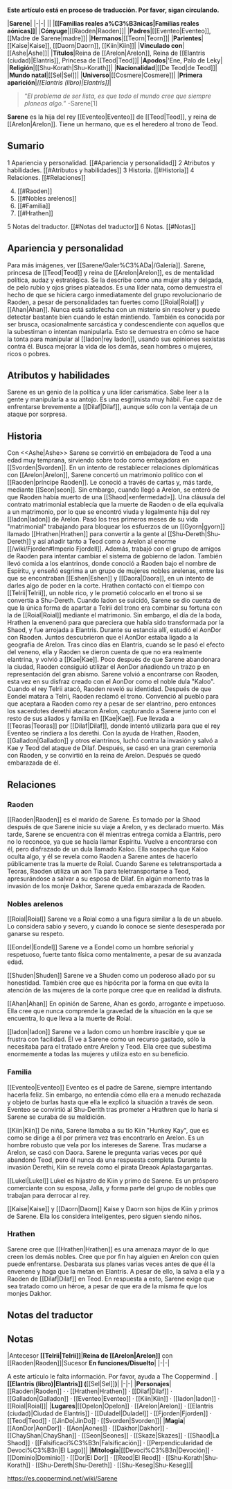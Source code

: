 **Este artículo está en proceso de traducción. Por favor, sigan circulando.**


|**Sarene**|
|-|-|
||
|**[[Familias reales a%C3%B3nicas\|Familias reales aónicas]]**|
|**Cónyuge**|[[Raoden\|Raoden]]|
|**Padres**|[[Eventeo\|Eventeo]], [[Madre de Sarene\|madre]]|
|**Hermanos**|[[Teorn\|Teorn]]|
|**Parientes**|[[Kaise\|Kaise]], [[Daorn\|Daorn]], [[Kiin\|Kiin]]|
|**Vinculado con**|[[Ashe\|Ashe]]|
|**Títulos**|Reina de [[Arelon\|Arelon]], Reina de [[Elantris (ciudad)\|Elantris]], Princesa de [[Teod\|Teod]]|
|**Apodos**|'Ene, Palo de Leky|
|**Religión**|[[Shu-Korath\|Shu-Korath]]|
|**Nacionalidad**|[[De Teod\|de Teod]]|
|**Mundo natal**|[[Sel\|Sel]]|
|**Universo**|[[Cosmere\|Cosmere]]|
|**Primera aparición**|*[[Elantris (libro)\|Elantris]]*|

>“*El problema de ser lista, es que todo el mundo cree que siempre planeas algo.*”
\-Sarene[1]


**Sarene** es la hija del rey [[Eventeo\|Eventeo]] de [[Teod\|Teod]], y reina de [[Arelon\|Arelon]]. Tiene un hermano, que es el heredero al trono de Teod.

## Sumario

1 Apariencia y personalidad. [[#Apariencia y personalidad]] 
2 Atributos y habilidades. [[#Atributos y habilidades]] 
3 Historia. [[#Historia]] 
4 Relaciones. [[#Relaciones]] 

4. [[#Raoden]] 
4. [[#Nobles arelenos]] 
4. [[#Familia]] 
4. [[#Hrathen]] 


5 Notas del traductor. [[#Notas del traductor]] 
6 Notas. [[#Notas]] 


## Apariencia y personalidad
 
Para más imágenes, ver [[Sarene/Galer%C3%ADa\|/Galería]].
Sarene, princesa de [[Teod\|Teod]] y reina de [[Arelon\|Arelon]], es de mentalidad política, audaz y estratégica. Se la describe como una mujer alta y delgada, de pelo rubio y ojos grises plateados. Es una líder nata, como demuestra el hecho de que se hiciera cargo inmediatamente del grupo revolucionario de Raoden, a pesar de personalidades tan fuertes como [[Roial\|Roial]] y [[Ahan\|Ahan]]. Nunca está satisfecha con un misterio sin resolver y puede detectar bastante bien cuando le están mintiendo.
También es conocida por ser brusca, ocasionalmente sarcástica y condescendiente con aquellos que la subestiman o intentan manipularla. Esto se demuestra en cómo se hace la tonta para manipular al [[Iadon\|rey Iadon]], usando sus opiniones sexistas contra él.
Busca mejorar la vida de los demás, sean hombres o mujeres, ricos o pobres.

## Atributos y habilidades
Sarene es un genio de la política y una líder carismática. Sabe leer a la gente y manipularla a su antojo. Es una esgrimista muy hábil. Fue capaz de enfrentarse brevemente a [[Dilaf\|Dilaf]], aunque sólo con la ventaja de un ataque por sorpresa.

## Historia
  Con <<Ashe\|Ashe>>
Sarene se convirtió en embajadora de Teod a una edad muy temprana, sirviendo sobre todo como embajadora en [[Svorden\|Svorden]].
En un intento de restablecer relaciones diplomáticas con [[Arelon\|Arelon]], Sarene concertó un matrimonio político con el [[Raoden\|príncipe Raoden]]. Le conoció a través de cartas y, más tarde, mediante [[Seon\|seon]]. Sin embargo, cuando llegó a Arelon, se enteró de que Raoden había muerto de una [[Shaod\|«enfermedad»]]. Una cláusula del contrato matrimonial establecía que la muerte de Raoden o de ella equivalía a un matrimonio, por lo que se encontró viuda y legalmente hija del rey [[Iadon\|Iadon]] de Arelon.
Pasó los tres primeros meses de su vida "matrimonial" trabajando para bloquear los esfuerzos de un [[Gyorn\|gyorn]] llamado [[Hrathen\|Hrathen]] para convertir a la gente al [[Shu-Dereth\|Shu-Dereth]] y así añadir tanto a Teod como a Arelon al enorme [[/wiki/Fjorden#Imperio Fjordell]]. Además, trabajó con el grupo de amigos de Raoden para intentar cambiar el sistema de gobierno de Iadon. También llevó comida a los elantrinos, donde conoció a Raoden bajo el nombre de Espíritu, y enseñó esgrima a un grupo de mujeres nobles arelenas, entre las que se encontraban [[Eshen\|Eshen]] y [[Daora\|Daora]], en un intento de darles algo de poder en la corte.
Hrathen contactó con el tiempo con [[Telrii\|Telrii]], un noble rico, y le prometió colocarlo en el trono si se convertía a Shu-Dereth. Cuando Iadon se suicidó, Sarene se dio cuenta de que la única forma de apartar a Telrii del trono era combinar su fortuna con la de [[Roial\|Roial]] mediante el matrimonio. Sin embargo, el día de la boda, Hrathen la envenenó para que pareciera que había sido transformada por la Shaod, y fue arrojada a Elantris. Durante su estancia allí, estudió el AonDor con Raoden. Juntos descubrieron que el AonDor estaba ligado a la geografía de Arelon. Tras cinco días en Elantris, cuando se le pasó el efecto del veneno, ella y Raoden se dieron cuenta de que no era realmente elantrina, y volvió a [[Kae\|Kae]]. Poco después de que Sarene abandonara la ciudad, Raoden consiguió utilizar el AonDor añadiendo un trazo p en representación del gran abismo.
Sarene volvió a encontrarse con Raoden, esta vez en su disfraz creado con el AonDor como el noble dula "Kaloo". Cuando el rey Telrii atacó, Raoden reveló su identidad. Después de que Eondel matara a Telrii, Raoden reclamó el trono.
Convenció al pueblo para que aceptara a Raoden como rey a pesar de ser elantrino, pero entonces los sacerdotes derethi atacaron Arelon, capturando a Sarene junto con el resto de sus aliados y familia en [[Kae\|Kae]]. Fue llevada a [[Teoras\|Teoras]] por [[Dilaf\|Dilaf]], donde intentó utilizarla para que el rey Eventeo se rindiera a los derethi. Con la ayuda de Hrathen, Raoden, [[Galladon\|Galladon]] y otros elantrinos, luchó contra la invasión y salvó a Kae y Teod del ataque de Dilaf.
Después, se casó en una gran ceremonia con Raoden, y se convirtió en la reina de Arelon. Después se quedó embarazada de él.

## Relaciones
### Raoden
[[Raoden\|Raoden]] es el marido de Sarene. Es tomado por la Shaod después de que Sarene inicie su viaje a Arelon, y es declarado muerto. Más tarde, Sarene se encuentra con él mientras entrega comida a Elantris, pero no lo reconoce, ya que se hacía llamar Espíritu. Vuelve a encontrarse con él, pero disfrazado de un dula llamado Kaloo. Ella sospecha que Kaloo oculta algo, y él se revela como Raoden a Sarene antes de hacerlo públicamente tras la muerte de Roial. Cuando Sarene es teletransportada a Teoras, Raoden utiliza un aon Tia para teletransportarse a Teod, apresurándose a salvar a su esposa de Dilaf. En algún momento tras la invasión de los monje Dakhor, Sarene queda embarazada de Raoden.

### Nobles arelenos
[[Roial\|Roial]]
Sarene ve a Roial como a una figura similar a la de un abuelo. Lo considera sabio y severo, y cuando lo conoce se siente desesperada por ganarse su respeto.

[[Eondel\|Eondel]]
Sarene ve a Eondel como un hombre señorial y respetuoso,  fuerte tanto física como mentalmente, a pesar de su avanzada edad.

[[Shuden\|Shuden]]
Sarene ve a Shuden como un poderoso aliado por su honestidad. También cree que es hipócrita por la forma en que evita la atención de las mujeres de la corte porque cree que en realidad la disfruta.

[[Ahan\|Ahan]]
En opinión de Sarene, Ahan es gordo, arrogante e impetuoso. Ella cree que nunca comprende la gravedad de la situación en la que se encuentra, lo que lleva a la muerte de Roial.

[[Iadon\|Iadon]]
Sarene ve a Iadon como un hombre irascible y que se frustra con facilidad. Él ve a Sarene como un recurso gastado, sólo la necesitaba para el tratado entre Arelon y Teod. Ella cree que subestima enormemente a todas las mujeres y utiliza esto en su beneficio.

### Familia
[[Eventeo\|Eventeo]]
Eventeo es el padre de Sarene, siempre intentando hacerla feliz. Sin embargo, no entendía cómo ella era a menudo rechazada y objeto de burlas hasta que ella le explicó la situación a través de seon. Eventeo se convirtió al Shu-Derith tras prometer a Hrathren que lo haría si Sarene se curaba de su maldición.

[[Kiin\|Kiin]]
De niña, Sarene llamaba a su tío Kiin "Hunkey Kay", que es como se dirige a él por primera vez tras encontrarlo en Arelon. Es un hombre robusto que vela por los intereses de Sarene. Tras mudarse a Arelon, se casó con Daora. Sarene le pregunta varias veces por qué abandonó Teod, pero él nunca da una respuesta completa. Durante la invasión Derethi, Kiin se revela como el pirata Dreaok Aplastagargantas.

[[Lukel\|Lukel]]
Lukel es hijastro de Kiin y primo de Sarene. Es un próspero comerciante con su esposa, Jalla, y forma parte del grupo de nobles que trabajan para derrocar al rey.

[[Kaise\|Kaise]] y [[Daorn\|Daorn]]
Kaise y Daorn son hijos de Kiin y primos de Sarene. Ella los considera inteligentes, pero siguen siendo niños.

### Hrathen
Sarene cree que [[Hrathen\|Hrathen]] es una amenaza mayor de lo que creen los demás nobles. Cree que por fin hay alguien en Arelon con quien puede enfrentarse. Desbarata sus planes varias veces antes de que él la envenene y haga que la metan en Elantris. A pesar de ello, la salva a ella y a Raoden de [[Dilaf\|Dilaf]] en Teod. En respuesta a esto, Sarene exige que sea tratado como un héroe, a pesar de que era de la misma fe que los monjes Dakhor.

## Notas del traductor

## Notas
|Antecesor  **[[Telrii\|Telrii]]**|**Reina de [[Arelon\|Arelon]]**  con [[Raoden\|Raoden]]|Sucesor  **En funciones/Disuelto**|
|-|-|


A este artículo le falta información. Por favor, ayuda a The Coppermind .
|**[[Elantris (libro)\|Elantris]] (**[[Sel\|Sel]]**)**|
|-|-|
|**Personajes**|[[Raoden\|Raoden]] ·  · [[Hrathen\|Hrathen]] · [[Dilaf\|Dilaf]] · [[Galladon\|Galladon]] · [[Eventeo\|Eventeo]] · [[Kiin\|Kiin]] · [[Iadon\|Iadon]] · [[Roial\|Roial]]|
|**Lugares**|[[Opelon\|Opelon]] · [[Arelon\|Arelon]] · [[Elantris (ciudad)\|Ciudad de Elantris]] · [[Duladel\|Duladel]] · [[Fjorden\|Fjorden]] · [[Teod\|Teod]] · [[JinDo\|JinDo]] · [[Svorden\|Svorden]]|
|**Magia**|[[AonDor\|AonDor]] · [[Aon\|Aones]] · [[Dakhor\|Dakhor]] · [[ChayShan\|ChayShan]] · [[Seon\|Seones]] · [[Skaze\|Skazes]] · [[Shaod\|La Shaod]] · [[Falsificaci%C3%B3n\|Falsificación]] · [[Perpendicularidad de Devoci%C3%B3n\|El Lago]]|
|**Mitología**|[[Devoci%C3%B3n\|Devoción]] · [[Dominio\|Dominio]] · [[Dor\|El Dor]] · [[Reod\|El Reod]] · [[Shu-Korath\|Shu-Korath]] · [[Shu-Dereth\|Shu-Dereth]] · [[Shu-Keseg\|Shu-Keseg]]|



https://es.coppermind.net/wiki/Sarene